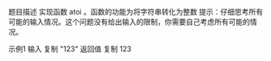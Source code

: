 题目描述
实现函数 atoi 。函数的功能为将字符串转化为整数
提示：仔细思考所有可能的输入情况。这个问题没有给出输入的限制，你需要自己考虑所有可能的情况。



示例1
输入
复制
"123"
返回值
复制
123
